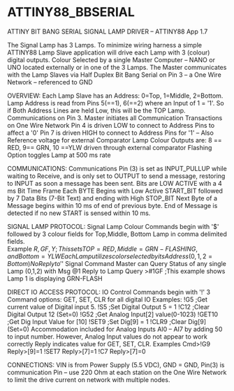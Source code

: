 # ATTINY88_BBSERIAL
ATTINY BIT BANG SERIAL
SIGNAL LAMP DRIVER – ATTINY88 App 1.7

The Signal Lamp has 3 Lamps. To minimize wiring harness a simple ATTINY88 Lamp Slave application will drive each Lamp with 3 (colour) digital outputs. Colour Selected by a single Master Computer – NANO or UNO located externally or in one of the 3 Lamps. The Master communicates with the Lamp Slaves via Half Duplex Bit Bang Serial on Pin 3 – a One Wire Network – referenced to GND

OVERVIEW:
Each Lamp Slave has an Address: 0=Top, 1=Middle, 2=Bottom. Lamp Address is read from Pins 5(==1), 6(==2) where an Input of 1 = '1'. So if Both Address Lines are held Low, this will be the TOP Lamp.
Communications on Pin 3. Master initiates all Communication Transactions on One Wire Network
Pin 4 is driven LOW to connect to Address Pins to affect a '0'
Pin 7 is driven HIGH to connect to Address Pins for '1' – Also Reference voltage for external Comparator
Lamp Colour Outputs are:  8 == RED,  9== GRN,  10 ==YLW driven through external comparator
Flashing Option toggles Lamp at 500 ms rate

COMMUNICATIONS:
Communications Pin (3) is set as INPUT_PULLUP while waiting to Receive, and is only set to OUTPUT to send a message, restoring to INPUT as soon a message has been sent.
Bits are LOW ACTIVE with a 4 ms Bit Time Frame 
Each BYTE Begins with Low Active START_BIT followed by 7 Data Bits (7-Bit Text) and ending with High STOP_BIT 
Next Byte of a Message begins within 10 ms of end of previous byte. End of Message is detected if no new START is sensed within 10 ms.

SIGNAL  LAMP  PROTOCOL:
Signal Lamp Colour Commands begin with '$' followed by 3 colour fields for Top,Middle, Bottom Lamp in comma delimited fields.  
Example    $R,GF,Y           ;This sets TOP=RED, Middle=GRN-FLASHING, and Bottom=YLW
Each Lamp utilizes color selected by its Address (0, 1, 2 = Bottom)
No Reply to '$'  Signal Command
Master can Query Status of any single Lamp (0,1,2) with Msg    @1
Reply to Lamp Query  >#1GF         ;This example shows Lamp 1 is displaying GRN-FLASH

DIRECT IO ACCESS PROTOCOL:
IO Control Commands begin with '!'  3 Command options: GET, SET, CLR for all digital IO
Examples:  !G5      ;Get current value of Digital input 5.       !S5       ;Set Digital Output 5 = 1
                   !C12          ;Clear Digital Output 12 (Set=0)       !G52      ;Get Analog Input[2] value(0-1023)
                   !GET10     ;Get Dig Input Value for [10]            !SET9      ;Set Dig[9] = 1
                   !CLR9       ;Clear Dig[9]  (Set=0)
Accommodation included for Analog Inputs AI0 – AI7 by adding 50 to input number. However, Analog Input values do not appear to work correctly
Reply indicates value for GET, SET, CLR.  Examples Cmd>!G9    Reply>[9]=1
    !SET7      Reply>[7]=1                 !C7      Reply>[7]=0

CONNECTIONS:
VIN is from Power Supply (5.5 VDC),   GND = GND,  Pin(3) is communication Pin – use 220 Ohm at each station on the One Wire Network to limit the drive current on network with multiple nodes.
